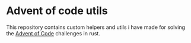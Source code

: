 # Advent of code utils

This repository contains custom helpers and utils i have made for solving the [Advent of Code](https://adventofcode.com/) challenges in rust.